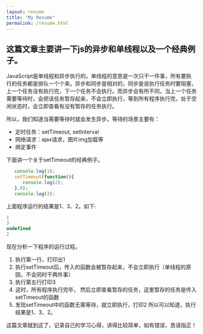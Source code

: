 ```yaml
---
layout: resume
title: "My Resume"
permalink: /resume.html
---
```


## 这篇文章主要讲一下js的异步和单线程以及一个经典例子。  

JavaScript是单线程和异步执行的。单线程的意思是一次只干一件事，所有要执行的任务都是排队一个个来。异步和同步是相对的，同步是说执行任务时要阻塞，上一个任务没有执行完，下一个任务不会执行。而异步会有所不同，当上一个任务需要等待时，会把该任务暂存起来，不会立即执行，等到所有程序执行完，处于空闲状态时，会立即查看有没有暂存的任务执行。  

所以，我们知道当需要等待时就会发生异步。等待的场景主要有：  
+ 定时任务：setTimeout, setInterval
+ 网络请求：ajax请求，图片img加载等
+ 绑定事件

下面讲一个关于setTimeout的经典例子。

```js
   console.log(1);
   setTimeout(function(){
   	  console.log(2);
   },0);
   console.log(3);
```

上面程序运行的结果是1、3、2。如下: 

```js
1
3
undefined
2
```


现在分析一下程序的运行过程。

 1. 执行第一行，打印出1
 2. 执行setTimeout后，传入的函数会被暂存起来，不会立即执行（单线程的原因，不会同时干两件事）
 3. 执行第五行打印3
 4. 这时，所有程序执行完毕， 然后立即查看暂存的任务，这里暂存的任务是传入setTimeout的函数
 5. 发现setTimeout中的函数无需等待，就立即执行，打印2
所以可以知道，执行结果是1、3、2。

这篇文章就到这了，记录自己的学习心得，讲得比较简单，如有错误，恳请指正！

